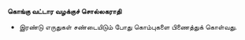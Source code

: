 **கொங்கு வட்டார வழக்குச் சொல்லகராதி**
- இரண்டு எருதுகள் சண்டையிடும் போது கொம்புகளை பிணைத்துக் கொள்வது.

